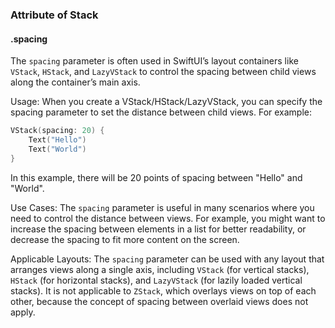 ### Attribute of Stack

#### .spacing

The ``spacing`` parameter is often used in SwiftUI’s layout containers like ``VStack``, ``HStack``, and ``LazyVStack`` to control the spacing between child views along the container’s main axis.

Usage: When you create a VStack/HStack/LazyVStack, you can specify the spacing parameter to set the distance between child views. For example:

```swift
VStack(spacing: 20) {
    Text("Hello")
    Text("World")
}
```

In this example, there will be 20 points of spacing between "Hello" and "World".

Use Cases: The ``spacing`` parameter is useful in many scenarios where you need to control the distance between views. For example, you might want to increase the spacing between elements in a list for better readability, or decrease the spacing to fit more content on the screen.

Applicable Layouts: The ``spacing`` parameter can be used with any layout that arranges views along a single axis, including ``VStack`` (for vertical stacks), ``HStack`` (for horizontal stacks), and ``LazyVStack`` (for lazily loaded vertical stacks). It is not applicable to ``ZStack``, which overlays views on top of each other, because the concept of spacing between overlaid views does not apply.